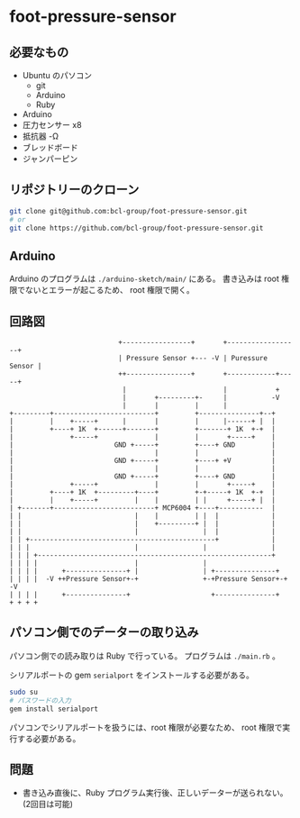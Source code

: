 # foot-pressure-sensor
## 必要なもの
- Ubuntu のパソコン
    - git
    - Arduino
    - Ruby
- Arduino
- 圧力センサー x8
- 抵抗器 -Ω
- ブレッドボード
- ジャンパーピン

## リポジトリーのクローン
```sh
git clone git@github.com:bcl-group/foot-pressure-sensor.git
# or
git clone https://github.com/bcl-group/foot-pressure-sensor.git
```

## Arduino
Arduino のプログラムは `./arduino-sketch/main/` にある。
書き込みは root 権限でないとエラーが起こるため、
root 権限で開く。

## 回路図
```
                           +-----------------+       +------------------+
                           | Pressure Sensor +--- -V | Puressure Sensor |
                           ++----------------+       +------------+-----+
                            |                        |            +
                            |       +---------+-     |           -V
                            |       |         |      |
+---------+-------------------------+         +---------------+--+
|         |    +-----+      |       |         |      |------+ |  |
|         +----+ 1K  +------+-------+         +-------+ 1K  +-+  |
|              +-----+              |         |       +-----+    |
|                         GND +-----+         +----+ GND         |
|                                   |         |                  |
|                         GND +-----+         +----+ +V          |
|                                   |         |                  |
|                         GND +-----+         +----+ GND         |
|              +-----+              |         |       +-----+    |
|         +----+ 1K  +---------+----+         +-+-----+ 1K  +-+  |
|         |    +-----+         |    |         | |     +-----+ |  |
| +-------+-------------------------+ MCP6004 +----+-----------  |
| |                            |    |         | |  |             |
| |                            |    +---------+ |  |             |
| |                            |                |  |             |
| | +----------------------------------------------+             |
| | |                          |                |                |
| | | +----------------------------------------------------------+
| | | |                        |                |
| | | |      +---------------+ |                | +---------------+
| | | |  -V ++Pressure Sensor+-+                +-+Pressure Sensor+-+ -V
| | | |      +---------------+                    +---------------+
+ + + +
```

## パソコン側でのデーターの取り込み
パソコン側での読み取りは Ruby で行っている。
プログラムは `./main.rb` 。

シリアルポートの gem `serialport` をインストールする必要がある。

```sh
sudo su
# パスワードの入力
gem install serialport
```

パソコンでシリアルポートを扱うには、root 権限が必要なため、
root 権限で実行する必要がある。

## 問題
- 書き込み直後に、Ruby プログラム実行後、正しいデーターが送られない。(2回目は可能)
